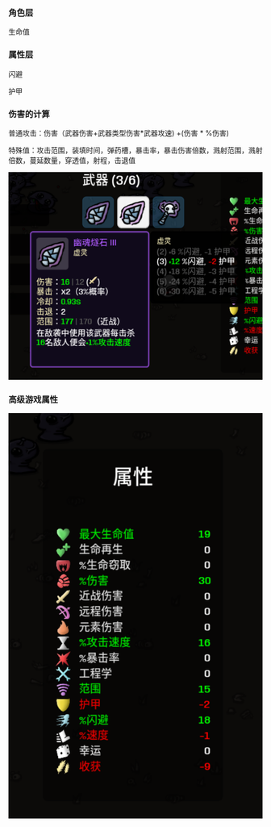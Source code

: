 ### 角色层

生命值


### 属性层

闪避

护甲



### 伤害的计算

普通攻击：伤害（武器伤害+武器类型伤害*武器攻速) +(伤害 * %伤害) 

特殊值：攻击范围，装填时间，弹药槽，暴击率，暴击伤害倍数，溅射范围，溅射倍数，蔓延数量，穿透值，射程，击退值

![1669393392617](image/03_属性层级设计/1669393392617.png)



### 高级游戏属性

![1669393410236](image/03_属性层级设计/1669393410236.png)
